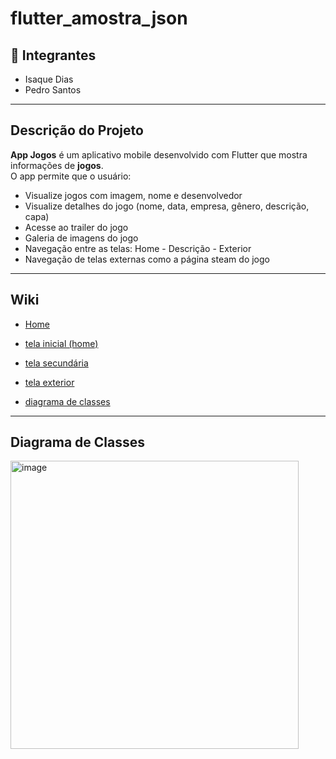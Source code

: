 # flutter_amostra_json

## 👥 Integrantes
- Isaque Dias  
- Pedro Santos

---

## Descrição do Projeto

**App Jogos** é um aplicativo mobile desenvolvido com Flutter que mostra informações de **jogos**.  
O app permite que o usuário:

- Visualize jogos com imagem, nome e desenvolvedor
- Visualize detalhes do jogo (nome, data, empresa, gênero, descrição, capa)
- Acesse ao trailer do jogo
- Galeria de imagens do jogo
- Navegação entre as telas: Home - Descrição - Exterior
- Navegação de telas externas como a página steam do jogo

---

## Wiki

- [Home](https://github.com/PedroSantosMenezesdeJesus/flutter_amostra_json/wiki)

- [tela inicial (home)](https://github.com/PedroSantosMenezesdeJesus/flutter_amostra_json/wiki/Tela-Home)

- [tela secundária](https://github.com/PedroSantosMenezesdeJesus/flutter_amostra_json/wiki/Tela--secund%C3%A1ria)

- [tela exterior](https://github.com/PedroSantosMenezesdeJesus/flutter_amostra_json/wiki/telas-exteriores)

- [diagrama de classes](https://github.com/PedroSantosMenezesdeJesus/flutter_amostra_json/wiki/Diagrama-de-Classes)

---

## Diagrama de Classes

<img width="461" height="461" alt="image" src="https://github.com/user-attachments/assets/2ac14fb4-7249-460e-96b7-786b12b11df1" />

